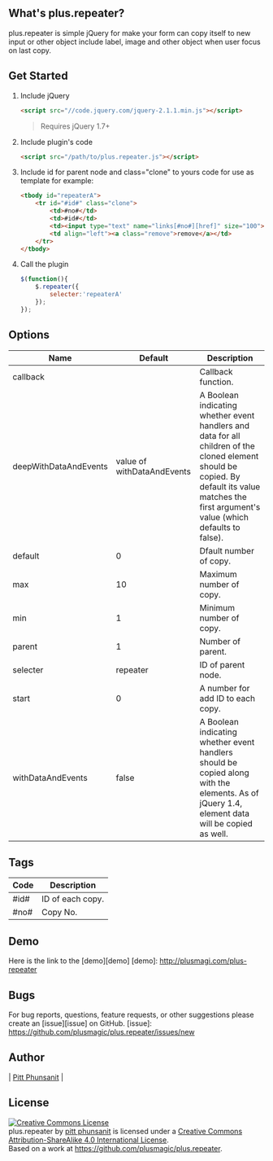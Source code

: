What's plus.repeater?
----------------

plus.repeater is simple jQuery for make your form can copy itself to new input or other object include label, image and other object when user focus on last copy.

Get Started
----------------
1. Include jQuery

	```html
	<script src="//code.jquery.com/jquery-2.1.1.min.js"></script>
	```

	>Requires jQuery 1.7+

2. Include plugin's code

	```html
	<script src="/path/to/plus.repeater.js"></script>
	```

3. Include id for parent node and class="clone" to yours code for use as template for example:

	```html
	<tbody id="repeaterA">
		<tr id="#id#" class="clone">
			<td>#no#</td>
			<td>#id#</td>
			<td><input type="text" name="links[#no#][href]" size="100"></td>
			<td align="left"><a class="remove">remove</a></td>
		</tr>
	</tbody>
	```

4. Call the plugin

	```javascript
	$(function(){
		$.repeater({
			selecter:'repeaterA'
		});
	});
	```

Options
----------

| Name                  | Default                    | Description                                                                                                                                                                                      |
|-----------------------|----------------------------|--------------------------------------------------------------------------------------------------------------------------------------------------------------------------------------------------|
| callback              |                            | Callback function.                                                                                                                                                                               |
| deepWithDataAndEvents | value of withDataAndEvents | A Boolean indicating whether event handlers and data for all children of the cloned element should be copied. By default its value matches the first argument's value (which defaults to false). |
| default               | 0                          | Dfault number of copy.                                                                                                                                                                           |
| max                   | 10                         | Maximum number of copy.                                                                                                                                                                          |
| min                   | 1                          | Minimum number of copy.                                                                                                                                                                          |
| parent                | 1                          | Number of parent.                                                                                                                                                                                |
| selecter              | repeater                   | ID of parent node.                                                                                                                                                                               |
| start                 | 0                          | A number for add ID to each copy.                                                                                                                                                                |
| withDataAndEvents     | false                      | A Boolean indicating whether event handlers should be copied along with the elements. As of jQuery 1.4, element data will be copied as well.                                                     |

Tags
----------
| Code | Description      |
|------|------------------|
| #id# | ID of each copy. |
| #no# | Copy No.         |

## Demo
Here is the link to the [demo][demo]
[demo]: http://plusmagi.com/plus-repeater

## Bugs
For bug reports, questions, feature requests, or other suggestions please create an [issue][issue] on GitHub.
[issue]: https://github.com/plusmagic/plus.repeater/issues/new

## Author
| [Pitt Phunsanit](http://plusmagi.com) |

## License
<a rel="license" href="http://creativecommons.org/licenses/by-sa/4.0/"><img alt="Creative Commons License" style="border-width:0" src="https://i.creativecommons.org/l/by-sa/4.0/88x31.png" /></a><br /><span xmlns:dct="http://purl.org/dc/terms/" href="http://purl.org/dc/dcmitype/Text" property="dct:title" rel="dct:type">plus.repeater</span> by <a xmlns:cc="http://creativecommons.org/ns#" href="http://plusmagi.com/plus-repeater/" property="cc:attributionName" rel="cc:attributionURL">pitt phunsanit</a> is licensed under a <a rel="license" href="http://creativecommons.org/licenses/by-sa/4.0/">Creative Commons Attribution-ShareAlike 4.0 International License</a>.<br />Based on a work at <a xmlns:dct="http://purl.org/dc/terms/" href="https://github.com/plusmagic/plus.repeater" rel="dct:source">https://github.com/plusmagic/plus.repeater</a>.

